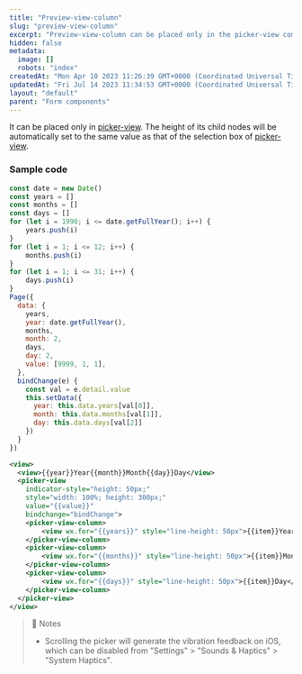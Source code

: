 ```yaml
---
title: "Preview-view-column"
slug: "preview-view-column"
excerpt: "Preview-view-column can be placed only in the picker-view component."
hidden: false
metadata: 
  image: []
  robots: "index"
createdAt: "Mon Apr 10 2023 11:26:39 GMT+0000 (Coordinated Universal Time)"
updatedAt: "Fri Jul 14 2023 11:34:53 GMT+0000 (Coordinated Universal Time)"
layout: "default"
parent: "Form components"
---
```

It can be placed only in [picker-view](doc:picker-view). The height of its child nodes will be automatically set to the same value as that of the selection box of [picker-view](doc:picker-view).

### Sample code

```javascript JavaScript
const date = new Date()
const years = []
const months = []
const days = []
for (let i = 1990; i <= date.getFullYear(); i++) {
	years.push(i)
}
for (let i = 1; i <= 12; i++) {
	months.push(i)
}
for (let i = 1; i <= 31; i++) {
	days.push(i)
}
Page({
  data: {
    years,
    year: date.getFullYear(),
    months,
    month: 2,
    days,
    day: 2,
    value: [9999, 1, 1],
  },
  bindChange(e) {
    const val = e.detail.value
    this.setData({
      year: this.data.years[val[0]],
      month: this.data.months[val[1]],
      day: this.data.days[val[2]]
    })
  }
})

```
```xml WXML
<view>
  <view>{{year}}Year{{month}}Month{{day}}Day</view>
  <picker-view
    indicator-style="height: 50px;"
    style="width: 100%; height: 300px;"
    value="{{value}}"
    bindchange="bindChange">
    <picker-view-column>
    	<view wx.for="{{years}}" style="line-height: 50px">{{item}}Year</view>
    </picker-view-column>
    <picker-view-column>
    	<view wx.for="{{months}}" style="line-height: 50px">{{item}}Month</view>
    </picker-view-column>
    <picker-view-column>
    	<view wx.for="{{days}}" style="line-height: 50px">{{item}}Day</view>
    </picker-view-column>
  </picker-view>
</view>
```

> 📘 Notes
> 
> - Scrolling the picker will generate the vibration feedback on iOS, which can be disabled from "Settings" > "Sounds & Haptics" > "System Haptics".

